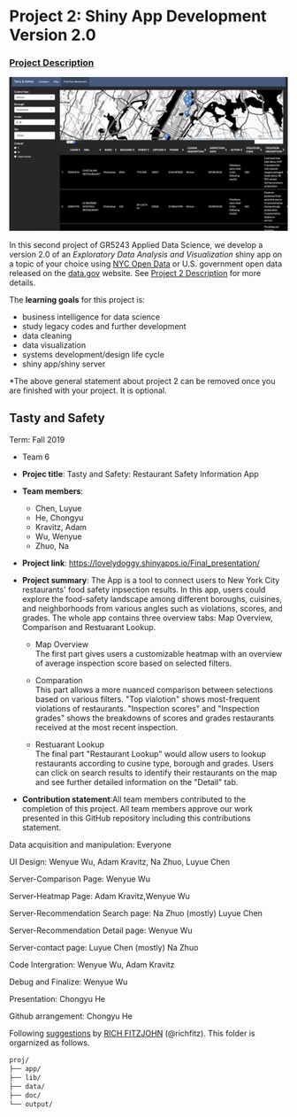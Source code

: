 # Project 2: Shiny App Development Version 2.0

### [Project Description](doc/project2_desc.md)

![screenshot](doc/Restaurant.png)

In this second project of GR5243 Applied Data Science, we develop a version 2.0 of an *Exploratory Data Analysis and Visualization* shiny app on a topic of your choice using [NYC Open Data](https://opendata.cityofnewyork.us/) or U.S. government open data released on the [data.gov](https://data.gov/) website. See [Project 2 Description](doc/project2_desc.md) for more details.  

The **learning goals** for this project is:

- business intelligence for data science
- study legacy codes and further development
- data cleaning
- data visualization
- systems development/design life cycle
- shiny app/shiny server

*The above general statement about project 2 can be removed once you are finished with your project. It is optional.

## Tasty and Safety
Term: Fall 2019

+ Team 6
+ **Projec title**: Tasty and Safety: Restaurant Safety Information App 
+ **Team members**:
	+ Chen, Luyue
	+ He, Chongyu
	+ Kravitz, Adam
	+ Wu, Wenyue
	+ Zhuo, Na

+ **Project link**: https://lovelydoggy.shinyapps.io/Final_presentation/  
+ **Project summary**: The App is a tool to connect users to New York City restaurants' food safety inpsection results. In this app, users could explore the food-safety landscape among different boroughs, cuisines, and neighborhoods from various angles such as violations, scores, and grades. The whole app contains three overview tabs: Map Overview, Comparison and Restuarant Lookup.    

	+ Map Overview  
	The first part gives users a customizable heatmap with an overview of average inspection score based on selected filters.
        
	+ Comparation  
	This part allows a more nuanced comparison between selections based on various filters. "Top vialotion" shows most-frequent violations of restaurants. "Inspection scores" and "Inspection grades" shows the breakdowns of scores and grades restaurants received at the most recent inspection. 

	+ Restuarant Lookup  
	The final part "Restaurant Lookup" would allow users to lookup restaurants according to cusine type, borough and grades. Users can click on search results to identify their restaurants on the map and see further detailed information on the "Detail" tab. 

+ **Contribution statement**:All team members contributed to the completion of this project. All team members approve our work presented in this GitHub repository including this contributions statement. 

Data acquisition and manipulation: Everyone

UI Design: Wenyue Wu, Adam Kravitz, Na Zhuo, Luyue Chen

  Server-Comparison Page: Wenyue Wu
  
  Server-Heatmap Page: Adam Kravitz,Wenyue Wu
  
  Server-Recommendation Search page: Na Zhuo (mostly) Luyue Chen
  
  Server-Recommendation Detail page: Wenyue Wu
  
  Server-contact page: Luyue Chen (mostly) Na Zhuo
  
Code Intergration: Wenyue Wu, Adam Kravitz

Debug and Finalize: Wenyue Wu

Presentation: Chongyu He

Github arrangement: Chongyu He 


Following [suggestions](http://nicercode.github.io/blog/2013-04-05-projects/) by [RICH FITZJOHN](http://nicercode.github.io/about/#Team) (@richfitz). This folder is orgarnized as follows.

```
proj/
├── app/
├── lib/
├── data/
├── doc/
└── output/
```



